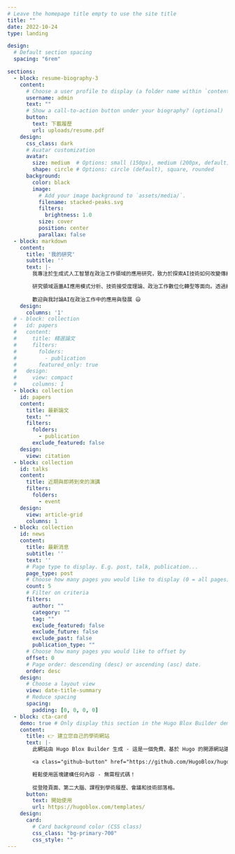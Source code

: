 ```yaml
---
# Leave the homepage title empty to use the site title
title: ""
date: 2022-10-24
type: landing

design:
  # Default section spacing
  spacing: "6rem"

sections:
  - block: resume-biography-3
    content:
      # Choose a user profile to display (a folder name within `content/authors/`)
      username: admin
      text: ""
      # Show a call-to-action button under your biography? (optional)
      button:
        text: 下載履歷
        url: uploads/resume.pdf
    design:
      css_class: dark
      # Avatar customization
      avatar:
        size: medium  # Options: small (150px), medium (200px, default), large (320px), xl (400px), xxl (500px)
        shape: circle # Options: circle (default), square, rounded
      background:
        color: black
        image:
          # Add your image background to `assets/media/`.
          filename: stacked-peaks.svg
          filters:
            brightness: 1.0
          size: cover
          position: center
          parallax: false
  - block: markdown
    content:
      title: '我的研究'
      subtitle: ''
      text: |-
        我專注於生成式人工智慧在政治工作領域的應用研究，致力於探索AI技術如何改變傳統政治工作模式。我的碩士論文以「生成式人工智慧使用行為之研究：以立法委員助理為例」為主題，深入分析政治工作者對AI技術的接受度與使用行為。

        研究領域涵蓋AI應用模式分析、技術接受度理論、政治工作數位化轉型等面向。透過結合定性與定量研究方法，我致力於建構政治工作者使用生成式AI的理論框架，為政治領域的數位創新提供學術基礎。
        
        歡迎與我討論AI在政治工作中的應用與發展 😃
    design:
      columns: '1'
  # - block: collection
  #   id: papers
  #   content:
  #     title: 精選論文
  #     filters:
  #       folders:
  #         - publication
  #       featured_only: true
  #   design:
  #     view: compact
  #     columns: 1
  - block: collection
    id: papers
    content:
      title: 最新論文
      text: ""
      filters:
        folders:
          - publication
        exclude_featured: false
    design:
      view: citation
  - block: collection
    id: talks
    content:
      title: 近期與即將到來的演講
      filters:
        folders:
          - event
    design:
      view: article-grid
      columns: 1
  - block: collection
    id: news
    content:
      title: 最新消息
      subtitle: ''
      text: ''
      # Page type to display. E.g. post, talk, publication...
      page_type: post
      # Choose how many pages you would like to display (0 = all pages)
      count: 5
      # Filter on criteria
      filters:
        author: ""
        category: ""
        tag: ""
        exclude_featured: false
        exclude_future: false
        exclude_past: false
        publication_type: ""
      # Choose how many pages you would like to offset by
      offset: 0
      # Page order: descending (desc) or ascending (asc) date.
      order: desc
    design:
      # Choose a layout view
      view: date-title-summary
      # Reduce spacing
      spacing:
        padding: [0, 0, 0, 0]
  - block: cta-card
    demo: true # Only display this section in the Hugo Blox Builder demo site
    content:
      title: 👉 建立您自己的學術網站
      text: |-
        此網站由 Hugo Blox Builder 生成 - 這是一個免費、基於 Hugo 的開源網站建構器，受到 250,000+ 位像您一樣的學者信賴。

        <a class="github-button" href="https://github.com/HugoBlox/hugo-blox-builder" data-color-scheme="no-preference: light; light: light; dark: dark;" data-icon="octicon-star" data-size="large" data-show-count="true" aria-label="Star HugoBlox/hugo-blox-builder on GitHub">Star</a>

        輕鬆使用區塊建構任何內容 - 無需程式碼！
        
        從登陸頁面、第二大腦、課程到學術履歷、會議和技術部落格。
      button:
        text: 開始使用
        url: https://hugoblox.com/templates/
    design:
      card:
        # Card background color (CSS class)
        css_class: "bg-primary-700"
        css_style: ""
---
```

